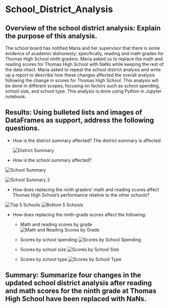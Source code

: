 # School_District_Analysis

## Overview of the school district analysis: Explain the purpose of this analysis.
  The school board has notified Maria and her supervisor that there is some evidence of academic dishonesty; specifically, reading and math grades for Thomas High School ninth graders. Maria asked us to replace the math and reading scores for Thomas High School with NaNs while keeping the rest of the data intact. Maria asked to repeat the school district analysis and write up a report to describe how these changes affected the overall analysis following the change in scores for Thomas High School. This analysis will be done in different scopes, focusing on factors such as school spending, school size, and school type. This analysis is done using Python in Jupyter notebook.

## Results: Using bulleted lists and images of DataFrames as support, address the following questions.
- How is the district summary affected?
  The district summary is affected 
  
  ![District Summary](https://user-images.githubusercontent.com/64291905/142790070-a8eb8174-7e89-457b-8876-0e5975d2ae7d.PNG)

- How is the school summary affected?

![School Summary](https://user-images.githubusercontent.com/64291905/142790081-b0a27ba8-af70-45c1-9a0d-3cc6abcb1907.PNG)

![School Summary 2](https://user-images.githubusercontent.com/64291905/142790155-5da5d7f7-fdd8-487f-89ed-a5b626978dab.PNG)

- How does replacing the ninth graders’ math and reading scores affect Thomas High School’s performance relative to the other schools?

![Top 5 Schools](https://user-images.githubusercontent.com/64291905/142790147-d5c28f0f-eed4-4409-83ac-3de12a5e390a.PNG)
![Bottom 5 Schools](https://user-images.githubusercontent.com/64291905/142790151-400f9c2a-994a-423c-b86a-bc93b6025193.PNG)



- How does replacing the ninth-grade scores affect the following:
  - Math and reading scores by grade
![Math and Reading Scores by Grade](https://user-images.githubusercontent.com/64291905/142790107-e25c78f9-02df-4e06-9e81-6b70a97ff3e4.PNG)



  - Scores by school spending
![Scores by School Spending](https://user-images.githubusercontent.com/64291905/142790113-056b5a70-00e6-44c0-a108-6b31788527c5.PNG)



  - Scores by school size
![Scores by School Size](https://user-images.githubusercontent.com/64291905/142790125-c1696600-6076-415b-8003-3c8d33e57b9a.PNG)




  - Scores by school type
![Scores by School Type](https://user-images.githubusercontent.com/64291905/142790129-67818700-4a33-4101-8253-a17e5d051bc4.PNG)


## Summary: Summarize four changes in the updated school district analysis after reading and math scores for the ninth grade at Thomas High School have been replaced with NaNs.
